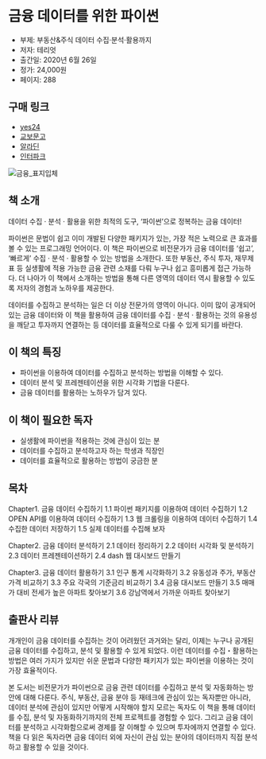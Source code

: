 # 금융 데이터를 위한 파이썬 

- 부제: 부동산&주식 데이터 수집·분석·활용까지
- 저자: 테리엇
- 출간일: 2020년 6월 26일
- 정가: 24,000원
- 페이지: 288

## 구매 링크

- [yes24](http://www.yes24.com/Product/Goods/90593157?scode=032&OzSrank=1)
- [교보문고](http://www.kyobobook.co.kr/product/detailViewKor.laf?ejkGb=KOR&mallGb=KOR&barcode=9791190014984&orderClick=LAG&Kc=)
- [알라딘](https://www.aladin.co.kr/shop/wproduct.aspx?ItemId=242925880)
- [인터파크](http://book.interpark.com/product/BookDisplay.do?_method=detail&sc.shopNo=0000400000&sc.prdNo=333468455&sc.saNo=003002001&bid1=search&bid2=product&bid3=img&bid4=001)

![금융_표지입체](https://user-images.githubusercontent.com/21074282/84962614-39914100-b142-11ea-995c-301db3f95022.jpg)

## 책 소개

데이터 수집 · 분석 · 활용을 위한 최적의 도구,
‘파이썬’으로 정복하는 금융 데이터!

파이썬은 문법이 쉽고 이미 개발된 다양한 패키지가 있는, 가장 적은 노력으로 큰 효과를 볼 수 있는 프로그래밍 언어이다. 이 책은 파이썬으로 비전문가가 금융 데이터를 ‘쉽고’, ‘빠르게’ 수집 · 분석 · 활용할 수 있는 방법을 소개한다. 또한 부동산, 주식 투자, 재무제표 등 실생활에 적용 가능한 금융 관련 소재를 다뤄 누구나 쉽고 흥미롭게 접근 가능하다. 더 나아가 이 책에서 소개하는 방법을 통해 다른 영역의 데이터 역시 활용할 수 있도록 저자의 경험과 노하우를 제공한다.

데이터를 수집하고 분석하는 일은 더 이상 전문가의 영역이 아니다. 이미 많이 공개되어 있는 금융 데이터와 이 책을 활용하여 금융 데이터를 수집 · 분석 · 활용하는 것의 유용성을 깨닫고 투자까지 연결하는 등 데이터를 효율적으로 다룰 수 있게 되기를 바란다.

## 이 책의 특징

- 파이썬을 이용하여 데이터를 수집하고 분석하는 방법을 이해할 수 있다.
- 데이터 분석 및 프레젠테이션을 위한 시각화 기법을 다룬다.
- 금융 데이터를 활용하는 노하우가 담겨 있다.

## 이 책이 필요한 독자

- 실생활에 파이썬을 적용하는 것에 관심이 있는 분
- 데이터를 수집하고 분석하고자 하는 학생과 직장인
- 데이터를 효율적으로 활용하는 방법이 궁금한 분

## 목차

Chapter1. 금융 데이터 수집하기
1.1 파이썬 패키지를 이용하여 데이터 수집하기
1.2 OPEN API를 이용하여 데이터 수집하기
1.3 웹 크롤링을 이용하여 데이터 수집하기
1.4 수집한 데이터 저장하기
1.5 실제 데이터를 수집해 보자

Chapter2. 금융 데이터 분석하기
2.1 데이터 정리하기
2.2 데이터 시각화 및 분석하기
2.3 데이터 프레젠테이션하기
2.4 dash 웹 대시보드 만들기

Chapter3. 금융 데이터 활용하기
3.1 인구 통계 시각화하기
3.2 유동성과 주가, 부동산 가격 비교하기
3.3 주요 각국의 기준금리 비교하기
3.4 금융 대시보드 만들기
3.5 매매가 대비 전세가 높은 아파트 찾아보기
3.6 강남역에서 가까운 아파트 찾아보기


## 출판사 리뷰
개개인이 금융 데이터를 수집하는 것이 어려웠던 과거와는 달리, 이제는 누구나 공개된 금융 데이터를 수집하고, 분석 및 활용할 수 있게 되었다. 이런 데이터를 수집・활용하는 방법은 여러 가지가 있지만 쉬운 문법과 다양한 패키지가 있는 파이썬을 이용하는 것이 가장 효율적이다.

본 도서는 비전문가가 파이썬으로 금융 관련 데이터를 수집하고 분석 및 자동화하는 방안에 대해 다룬다. 주식, 부동산, 금융 분야 등 재테크에 관심이 있는 독자뿐만 아니라, 데이터 분석에 관심이 있지만 어떻게 시작해야 할지 모르는 독자도 이 책을 통해 데이터를 수집, 분석 및 자동화하기까지의 전체 프로젝트를 경험할 수 있다. 그리고 금융 데이터를 분석하고 시각화함으로써 경제를 잘 이해할 수 있으며 투자에까지 연결할 수 있다. 책을 다 읽은 독자라면 금융 데이터 외에 자신이 관심 있는 분야의 데이터까지 직접 분석하고 활용할 수 있을 것이다.
